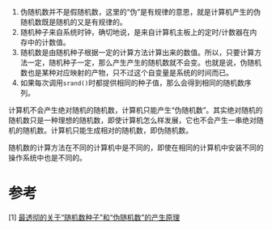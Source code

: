 1. 伪随机数并不是假随机数，这里的“伪”是有规律的意思，就是计算机产生的伪随机数既是随机的又是有规律的。
2. 随机种子来自系统时钟，确切地说，是来自计算机主板上的定时/计数器在内存中的计数值。
3. 随机数是由随机种子根据一定的计算方法计算出来的数值。所以，只要计算方法一定，随机种子一定，那么产生产生的随机数就不会变。也就是说，伪随机数也是某种对应映射的产物，只不过这个自变量是系统的时间而已。
4. 如果每次调用`srand()`时都提供相同的种子值，那么会得到相同的随机数序列。


计算机不会产生绝对随机的随机数，计算机只能产生“伪随机数”。其实绝对随机的随机数只是一种理想的随机数，即使计算机怎么样发展，它也不会产生一串绝对随机的随机数。计算机只能生成相对的随机数，即伪随机数。

随机数的计算方法在不同的计算机中是不同的，即使在相同的计算机中安装不同的操作系统中也是不同的。



# 参考

[1] [最透彻的关于“随机数种子”和“伪随机数”的产生原理](https://blog.csdn.net/libing_zeng/article/details/77440204)

